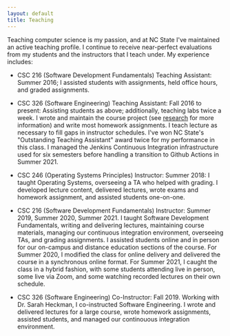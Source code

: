 ```yaml
---
layout: default
title: Teaching
---
```


Teaching computer science is my passion, and at NC State I've maintained an active teaching profile.  I continue to receive near-perfect evaluations from my students and the instructors that I teach under.  My experience includes:

* CSC 216 (Software Development Fundamentals) Teaching Assistant: Summer 2016; I assisted students with assignments, held office hours, and graded assignments.

* CSC 326 (Software Engineering) Teaching Assistant: Fall 2016 to present: Assisting students as above; additionally, teaching labs twice a week.  I wrote and maintain the course project (see [research](/research.html) for more information) and write most homework assignments.  I teach lecture as necessary to fill gaps in instructor schedules.  I've won NC State's "Outstanding Teaching Assistant" award twice for my performance in this class.  I managed the Jenkins Continuous Integration infrastructure used for six semesters before handling a transition to Github Actions in Summer 2021.

* CSC 246 (Operating Systems Principles) Instructor: Summer 2018: I taught Operating Systems, overseeing a TA who helped with grading.  I developed lecture content, delivered lectures, wrote exams and homework assignment, and assisted students one-on-one.

* CSC 216 (Software Development Fundamentals) Instructor: Summer 2019, Summer 2020, Summer 2021.  I taught Software Development Fundamentals, writing and delivering lectures, maintaining course materials, managing our continuous integration environment, overseeing TAs, and grading assignments.  I assisted students online and in person for our on-campus and distance education sections of the course.  For Summer 2020, I modified the class for online delivery and delivered the course in a synchronous online format.  For Summer 2021, I caught the class in a hybrid fashion, with some students attending live in person, some live via Zoom, and some watching recorded lectures on their own schedule.

* CSC 326 (Software Engineering) Co-Instructor: Fall 2019.  Working with Dr. Sarah Heckman, I co-instructed Software Engineering.  I wrote and delivered lectures for a large course, wrote homework assignments, assisted students, and managed our continouous integration environment.

